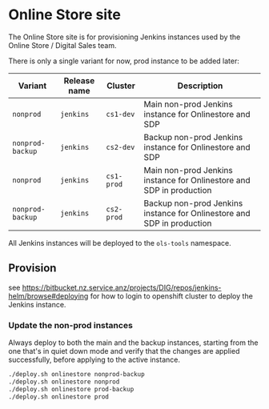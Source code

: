 # Online Store site

The Online Store site is for provisioning Jenkins instances used by the Online Store / Digital Sales team.

There is only a single variant for now, prod instance to be added later:

| Variant   | Release name | Cluster   | Description                                              |
| --------- | ------------ |-----------|----------------------------------------------------------|
| `nonprod` | `jenkins`    | `cs1-dev` | Main non-prod Jenkins instance for Onlinestore and SDP   |
| `nonprod-backup` | `jenkins`    | `cs2-dev` | Backup non-prod Jenkins instance for Onlinestore and SDP |
| `nonprod` | `jenkins`    | `cs1-prod` | Main non-prod Jenkins instance for Onlinestore and SDP in production   |
| `nonprod-backup` | `jenkins`    | `cs2-prod` | Backup non-prod Jenkins instance for Onlinestore and SDP in production |

All Jenkins instances will be deployed to the `ols-tools` namespace.

## Provision

see https://bitbucket.nz.service.anz/projects/DIG/repos/jenkins-helm/browse#deploying for how to login to openshift cluster to deploy the Jenkins instance.

### Update the non-prod instances
Always deploy to both the main and the backup instances, starting from the one that's in quiet down mode and verify that
the changes are applied successfully, before applying to the active instance.
```sh
./deploy.sh onlinestore nonprod-backup
./deploy.sh onlinestore nonprod
./deploy.sh onlinestore prod-backup
./deploy.sh onlinestore prod
```
